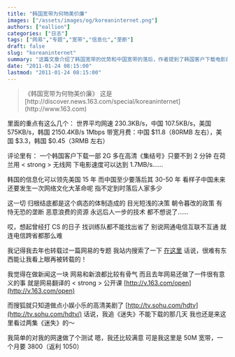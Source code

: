 ```yaml
---
title: "韩国宽带为何物美价廉"
images: ["/assets/images/og/koreaninternet.png"]
authors: ["eallion"]
categories: ["日志"]
tags: ["网易","专题","宽带","信息化","垄断"]
draft: false
slug: "koreaninternet"
summary: "这篇文章介绍了韩国宽带的优势和中国宽带的落后，作者提到了韩国客户下载电影的速度非常快，而中国宽带不仅落后韩国，也落后于美国。作者批评了中国的网络体制，指出它导致了目光短浅的决策、朝令暮改的政策、垄断和浪费资源等问题。作者还提到自己对网速进行了测试，表达对自己网速的满意。"
date: "2011-01-24 08:15:00"
lastmod: "2011-01-24 08:15:00"
---
```


<blockquote>《韩国宽带为何物美价廉》
这是 [http://discover.news.163.com/special/koreaninternet](http://www.163.com)</blockquote>
里面的重点有这么几个：
世界平均网速 230.3KB/s，中国 107.5KB/s，美国 575KB/s，韩国 2150.4KB/s
1Mbps 带宽月费：中国 $11.8（80RMB 左右），美国 $3.3，韩国 $0.45（3RMB 左右）

评论里有：
一个韩国客户下载一部 2G 多在高清《集结号》只要不到 2 分钟
在荷兰用 < strong > 无线网 </strong > 下电影速度可以达到 1.7MB/s……

韩国的信息化可以领先美国 15 年
而中国至少要落后其 30-50 年
看样子中国未来还要发生一次网络文化大革命呢
指不定到时落后人家多少

这一切
归根结底都是这个病态的体制造成的
目光短浅的决策
朝令暮改的政策
有恃无恐的垄断
恶意浪费的资源
永远后人一步的技术
都不想说了……

哎，想起曾经打 CS 的日子
找训练队都不能找出省了
别说网通电信互联不互通
就连电信跨省都那么难

我记得我去年也转载过一篇网易的专题
我站内搜索了一下 [在这里](http://eallion.com/netease-black-brick-house-property-awards-in-the-first-quarter-2010)
话说，很难有东西能让我看上眼再被转载的！

我觉得在做新闻这一块
网易和新浪都比较有骨气
而且去年网易还做了一件很有意义的事
就是网易翻译的 < strong > 公开课 </strong> [http://v.163.com/open](http://v.163.com/open)

而搜狐就只知道做点小娱小乐的高清美剧了 [http://tv.sohu.com/hdtv](http://tv.sohu.com/hdtv/)
话说，我追《迷失》不能下载的那几天
我也还是来这里看过两集《迷失》的～

我简单的对我的网速做了个测试
嗯，我还比较满意
可是我这里是 50M 宽带，一个月要 3800（返利 1050）
